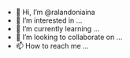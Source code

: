 - 👋 Hi, I’m @ralandoniaina
- 👀 I’m interested in ...
- 🌱 I’m currently learning ...
- 💞️ I’m looking to collaborate on ...
- 📫 How to reach me ...

<!---
ralandoniaina/ralandoniaina is a ✨ special ✨ repository because its `README.md` (this file) appears on your GitHub profile.
You can click the Preview link to take a look at your changes.
--->
